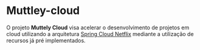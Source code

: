 # Muttley-cloud
O projeto **Muttely Cloud** visa acelerar o desenvolvimento de projetos em cloud utilizando a arquitetura [Spring Cloud Netflix](https://cloud.spring.io/spring-cloud-netflix/) mediante a utilização de recursos já pré implementados.